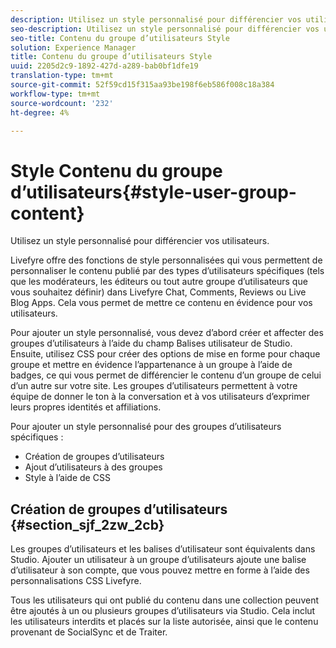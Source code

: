 ```yaml
---
description: Utilisez un style personnalisé pour différencier vos utilisateurs.
seo-description: Utilisez un style personnalisé pour différencier vos utilisateurs.
seo-title: Contenu du groupe d’utilisateurs Style
solution: Experience Manager
title: Contenu du groupe d’utilisateurs Style
uuid: 2205d2c9-1892-427d-a289-bab0bf1dfe19
translation-type: tm+mt
source-git-commit: 52f59cd15f315aa93be198f6eb586f008c18a384
workflow-type: tm+mt
source-wordcount: '232'
ht-degree: 4%

---
```



# Style Contenu du groupe d’utilisateurs{#style-user-group-content}

Utilisez un style personnalisé pour différencier vos utilisateurs.

Livefyre offre des fonctions de style personnalisées qui vous permettent de personnaliser le contenu publié par des types d’utilisateurs spécifiques (tels que les modérateurs, les éditeurs ou tout autre groupe d’utilisateurs que vous souhaitez définir) dans Livefyre Chat, Comments, Reviews ou Live Blog Apps. Cela vous permet de mettre ce contenu en évidence pour vos utilisateurs.

Pour ajouter un style personnalisé, vous devez d’abord créer et affecter des groupes d’utilisateurs à l’aide du champ Balises utilisateur de Studio. Ensuite, utilisez CSS pour créer des options de mise en forme pour chaque groupe et mettre en évidence l’appartenance à un groupe à l’aide de badges, ce qui vous permet de différencier le contenu d’un groupe de celui d’un autre sur votre site. Les groupes d’utilisateurs permettent à votre équipe de donner le ton à la conversation et à vos utilisateurs d’exprimer leurs propres identités et affiliations.

Pour ajouter un style personnalisé pour des groupes d’utilisateurs spécifiques :

* Création de groupes d’utilisateurs
* Ajout d’utilisateurs à des groupes
* Style à l’aide de CSS

## Création de groupes d’utilisateurs {#section_sjf_2zw_2cb}

Les groupes d’utilisateurs et les balises d’utilisateur sont équivalents dans Studio. Ajouter un utilisateur à un groupe d’utilisateurs ajoute une balise d’utilisateur à son compte, que vous pouvez mettre en forme à l’aide des personnalisations CSS Livefyre.

Tous les utilisateurs qui ont publié du contenu dans une collection peuvent être ajoutés à un ou plusieurs groupes d’utilisateurs via Studio. Cela inclut les utilisateurs interdits et placés sur la liste autorisée, ainsi que le contenu provenant de SocialSync et de Traiter.
